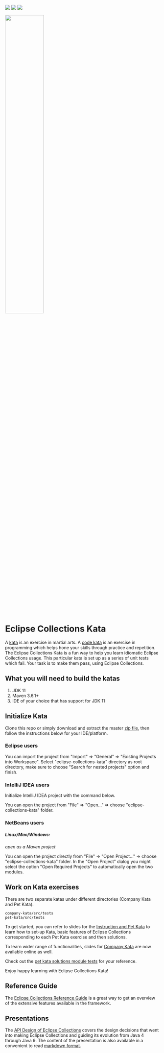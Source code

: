 <!--
  ~ Copyright (c) 2020 Goldman Sachs and others.
  ~ All rights reserved. This program and the accompanying materials
  ~ are made available under the terms of the Eclipse Public License v1.0
  ~ and Eclipse Distribution License v. 1.0 which accompany this distribution.
  ~ The Eclipse Public License is available at http://www.eclipse.org/legal/epl-v10.html
  ~ and the Eclipse Distribution License is available at
  ~ http://www.eclipse.org/org/documents/edl-v10.php.
  -->
[![][license-epl img]][license-epl]
[![][license-edl img]][license-edl]
[![][actions img]][actions]  

<a href="https://www.eclipse.org/collections/"><img src="https://github.com/eclipse/eclipse-collections-kata/blob/master/docs/shared/eclipse-collections-logo.png" height="50%" width="50%"></a>
  
Eclipse Collections Kata 
========================
A [kata](https://en.wikipedia.org/wiki/Kata) is an exercise in martial arts. 
A [code kata](http://codekata.com/) is an exercise in programming which helps hone your skills through practice and repetition. 
The Eclipse Collections Kata is a fun way to help you learn idiomatic Eclipse Collections usage. 
This particular kata is set up as a series of unit tests which fail. 
Your task is to make them pass, using Eclipse Collections.

What you will need to build the katas
-------------------------------------
1. JDK 11
2. Maven 3.6.1+
3. IDE of your choice that has support for JDK 11

Initialize Kata
---------------
Clone this repo or simply download and extract the master [zip file](https://github.com/eclipse/eclipse-collections-kata/archive/master.zip), 
then follow the instructions below for your IDE/platform. 


### Eclipse users

You can import the project from "Import" => "General" => "Existing Projects into Workspace".
Select "eclipse-collections-kata" directory as root directory, 
make sure to choose "Search for nested projects" option and finish.
### IntelliJ IDEA users

Initialize IntelliJ IDEA project with the command below. 

You can open the project from "File" => "Open..." => choose "eclipse-collections-kata" folder.

### NetBeans users

##### Linux/Mac/Windows:

_open as a Maven project_

You can open the project directly from "File" => "Open Project..." => choose "eclipse-collections-kata" folder.
In the "Open Project" dialog you might select the option "Open Required Projects" to automatically open the two modules.

Work on Kata exercises
----------------------
There are two separate katas under different directories (Company Kata and Pet Kata).

```
company-kata/src/tests
pet-kata/src/tests
```

To get started, you can refer to slides for the [Instruction and Pet Kata](http://eclipse.github.io/eclipse-collections-kata/) to learn how to set-up Kata, basic features of Eclipse Collections corresponding to each Pet Kata exercise and then solutions. 

To learn wider range of functionalities, slides for [Company Kata](http://eclipse.github.io/eclipse-collections-kata/company-kata) are now available online as well. 

Check out the [pet kata solutions module tests](https://github.com/eclipse/eclipse-collections-kata/tree/master/pet-kata-solutions/src/test/java/org/eclipse/collections/petkata) for your reference.

Enjoy happy learning with Eclipse Collections Kata!


Reference Guide
---------------
The [Eclipse Collections Reference Guide](https://github.com/eclipse/eclipse-collections/blob/master/docs/guide.md) is a great way to get an overview of the extensive features available in the framework.


Presentations
-------------
The [API Design of Eclipse Collections](http://eclipse.github.io/eclipse-collections-kata/api-design) covers the design 
decisions that went into making Eclipse Collections and guiding its evolution from Java 4 through Java 9. 
The content of the presentation is also available in a convenient to read [markdown format](https://github.com/eclipse/eclipse-collections-kata/blob/master/docs/api-design/slides.md). 

[actions]:https://github.com/eclipse/eclipse-collections-kata/actions?query=workflow%3A%22Eclipse+Collections+Kata+CI+Build%22
[actions img]:https://github.com/eclipse/eclipse-collections-kata/workflows/Eclipse%20Collections%20Kata%20CI%20Build/badge.svg?branch=master

[license-epl]:LICENSE-EPL-1.0.txt
[license-epl img]:https://img.shields.io/badge/License-EPL-blue.svg

[license-edl]:LICENSE-EDL-1.0.txt
[license-edl img]:https://img.shields.io/badge/License-EDL-blue.svg
